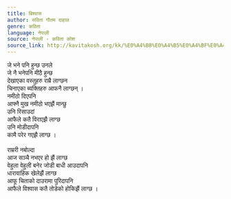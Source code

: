 ```yaml
---
title: बिश्वास
author: सविता गौतम दाहाल
genre: कविता
language: नेपाली
source: नेपाली - कविता कोश
source_link: http://kavitakosh.org/kk/%E0%A4%B8%E0%A4%B5%E0%A4%BF%E0%A4%A4%E0%A4%BE_%E0%A4%97%E0%A5%8C%E0%A4%A4%E0%A4%AE_%E0%A4%A6%E0%A4%BE%E0%A4%B9%E0%A4%BE%E0%A4%B2
---
```


जे भने पनि हुन्छ उनले  
जे नै भनेपनि मीठै हुन्छ  
देखाएका वस्तुहरु राम्रै लाग्छन  
चिनाएका ब्यक्तिहरु आफनै लाग्छन् ।  
नमीठो दिएपनि  
आफ्नै मुख नमीठो भएझैं मान्छु  
उनि रिसाउदां  
आफैले कतै विराएझै लाग्छ  
उनि मोडीदापनि  
कामै परेर गएझै लाग्छ ।  
      
राम्ररी नबोल्दा  
आज सञ्चै नभएर हो झैं लाग्छ  
वेहुला वेहुली बनेर जोडी बाधी आउदापनि  
धारावाहिक खेलेझैं लाग्छ  
आफू चिताको दाउरामा पुरिदापनि  
आफैले विश्वास कतै तोडेको होकिझैं लाग्छ ।
